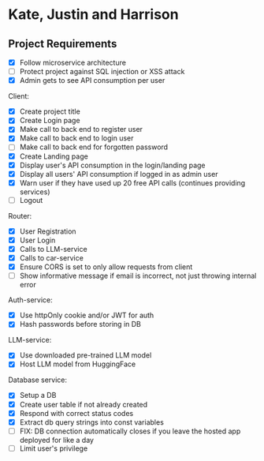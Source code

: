# Kate, Justin and Harrison

## Project Requirements

- [X] Follow microservice architecture
- [ ] Protect project against SQL injection or XSS attack
- [X] Admin gets to see API consumption per user

Client:
- [X] Create project title
- [X] Create Login page
- [X] Make call to back end to register user
- [X] Make call to back end to login user
- [ ] Make call to back end for forgotten password
- [X] Create Landing page
- [X] Display user's API consumption in the login/landing page
- [X] Display all users' API consumption if logged in as admin user
- [X] Warn user if they have used up 20 free API calls (continues providing services)
- [ ] Logout

Router:
- [X] User Registration
- [X] User Login
- [X] Calls to LLM-service
- [X] Calls to car-service
- [X] Ensure CORS is set to only allow requests from client
- [ ] Show informative message if email is incorrect, not just throwing internal error

Auth-service:
- [X] Use httpOnly cookie and/or JWT for auth
- [X] Hash passwords before storing in DB

LLM-service:
- [X] Use downloaded pre-trained LLM model
- [X] Host LLM model from HuggingFace

Database service:
- [X] Setup a DB
- [X] Create user table if not already created
- [X] Respond with correct status codes
- [X] Extract db query strings into const variables
- [ ] FIX: DB connection automatically closes if you leave the hosted app deployed for like a day
- [ ] Limit user's privilege